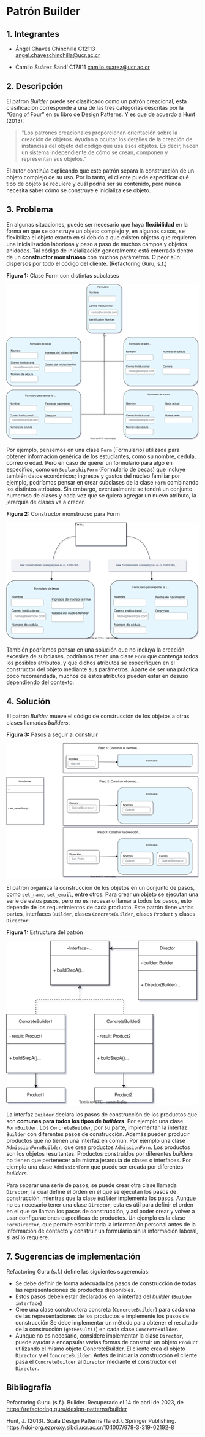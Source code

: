 # Patrón Builder

## 1. Integrantes

- Ángel Chaves Chinchilla C12113  
angel.chaveschinchilla@ucr.ac.cr

- Camilo Suárez Sandí C17811
camilo.suarez@ucr.ac.cr

## 2. Descripción

El patrón *Builder* puede ser clasificado como un patrón creacional, esta clasificación corresponde a una de las tres categorías descritas por la “Gang of Four” en su libro de Design Patterns. Y es que de acuerdo a Hunt (2013):
> "Los patrones creacionales proporcionan orientación sobre la creación de objetos. Ayudan a ocultar los detalles de la creación de instancias del objeto del código que usa esos objetos. Es decir, hacen un sistema independiente de cómo se crean, componen y representan sus objetos."

El autor continúa explicando que este patrón separa la construcción de un objeto complejo de su uso. Por lo tanto, el cliente puede especificar qué tipo de objeto se requiere y cuál podría ser su contenido, pero nunca necesita saber cómo se construye e inicializa ese objeto.

## 3. Problema

En algunas situaciones, puede ser necesario que haya **flexibilidad** en la forma en que se construye un objeto complejo y, en algunos casos, se flexibiliza el objeto exacto en si debido a que existen objetos que requieren una inicialización laboriosa y paso a paso de muchos campos y objetos anidados. Tal código de inicialización generalmente está enterrado dentro de un **constructor monstruoso** con muchos parámetros. O peor aún: dispersos por todo el código del cliente. (Refactoring Guru, s.f.)

**Figura 1:** Clase Form con distintas subclases

![Clase Form con distintas subclases](./img/subclasses.drawio.svg)

Por ejemplo, pensemos en una clase `Form` (Formulario) utilizada para obtener información genérica de los estudiantes, como su nombre, cédula, correo o edad. Pero en caso de querer un formulario para algo en específico, como un `ScolarshipForm` (Formulario de becas) que incluye también datos económicos; ingresos y gastos del núcleo familiar por ejemplo, podríamos pensar en crear subclases de la clase `Form` combinando los distintos atributos. Sin embargo, eventualmente se tendrá un conjunto numeroso de clases y cada vez que se quiera agregar un nuevo atributo, la jerarquía de clases va a crecer.

**Figura 2:** Constructor monstruoso para Form

![Constructor monstruoso para Form](./img/monster_constructor.drawio.svg)

También podríamos pensar en una solución que no incluya la creación excesiva de subclases, podríamos tener una clase `Form` que contenga todos los posibles atributos, y que dichos atributos se especifiquen en el constructor del objeto mediante sus parámetros. Aparte de ser una práctica poco recomendada, muchos de estos atributos pueden estar en desuso dependiendo del contexto.

## 4. Solución

El patrón *Builder* mueve el código de construcción de los objetos a otras clases llamadas *builders*.

**Figura 3:** Pasos a seguir al construir

![Pasos a seguir al construir](./img/steps.drawio.svg)

El patrón organiza la construcción de los objetos en un conjunto de pasos, como `set_name`, `set_email`, entre otros. Para crear un objeto se ejecutan una serie de estos pasos, pero no es necesario llamar a todos los pasos, esto depende de los requerimientos de cada producto. Este patrón tiene varias partes, interfaces `Builder`, clases `ConcreteBuilder`, clases `Product` y clases `Director`:

**Figura 1:** Estructura del patrón

![Estructura del patrón](./img/structure.drawio.svg)

La interfaz `Builder` declara los pasos de construcción de los productos que son **comunes para todos los tipos de *builders***. Por ejemplo una clase `FormBuilder`. Los `ConcreteBuilder`, por su parte, implementan la interfaz `Builder` con diferentes pasos de construcción. Además pueden producir productos que no tienen una interfaz en común. Por ejemplo una clase `AdmissionFormBuilder`, que crea productos `AdmissionForm`. Los productos son los objetos resultantes. Productos construidos por diferentes *builders* no tienen que pertenecer a la misma jerarquía de clases o interfaces. Por ejemplo una clase `AdmissionForm` que puede ser creada por diferentes *builders*.

Para separar una serie de pasos, se puede crear otra clase llamada `Director`, la cual define el órden en el que se ejecutan los pasos de construcción, mientras que la clase `Builder` implementa los pasos. Aunque no es necesario tener una clase `Director`, esta es útil para definir el orden en el que se llaman los pasos de construcción, y así poder crear y volver a usar configuraciones específicas de productos. Un ejemplo es la clase `FormDirector`, que permite escribir toda la información personal antes de la información de contacto y construir un formulario sin la información laboral, si así lo requiere.

## 7. Sugerencias de implementación

Refactoring Guru (s.f.) define las siguientes sugerencias:

* Se debe definir de forma adecuada los pasos de construcción de todas las representaciones de productos disponibles.
* Estos pasos deben estar declarados en la interfaz del *builder* (`Builder interface`)
* Cree una clase constructora concreta (`ConcreteBuilder`) para cada una de las representaciones de los productos e implemente los pasos de construcción
Se debe implementar un método para obtener el resultado de la construcción (`getResult()`) en cada clase `ConcreteBuilder`.
* Aunque no es necesario, considere implementar la clase `Director`, puede ayudar a encapsular varias formas de construir un objeto `Product` utilizando el mismo objeto ConcreteBuilder.
El cliente crea el objeto `Director` y el `ConcreteBuilder`. Antes de iniciar la construcción el cliente pasa el `ConcreteBuilder` al `Director` mediante el constructor del `Director`.

## Bibliografía

Refactoring Guru. (s.f.). Builder. Recuperado el 14 de abril de 2023, de https://refactoring.guru/design-patterns/builder

Hunt, J. (2013). Scala Design Patterns (1a ed.). Springer Publishing. https://doi-org.ezproxy.sibdi.ucr.ac.cr/10.1007/978-3-319-02192-8